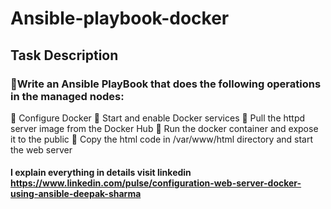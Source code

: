 # Ansible-playbook-docker

## Task Description

### 🔰Write an Ansible PlayBook that does the following operations in the managed nodes:
🔹 Configure Docker
🔹 Start and enable Docker services
🔹 Pull the httpd server image from the Docker Hub
🔹 Run the docker container and expose it to the public
🔹 Copy the html code in /var/www/html directory
and start the web server



#### I explain everything in details visit linkedin https://www.linkedin.com/pulse/configuration-web-server-docker-using-ansible-deepak-sharma
